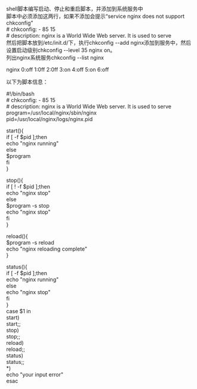 shell脚本编写启动、停止和重启脚本，并添加到系统服务中  
脚本中必须添加这两行，如果不添加会提示“service nginx does not support chkconfig”  
\# chkconfig: - 85 15  
\# description: nginx is a World Wide Web server. It is used to serve  
然后把脚本放到/etc/init.d/下，执行chkconfig --add
nginx添加到服务中，然后设置启动级别chkconfig --level 35 nginx on。  
列出nginx系统服务chkconfig --list nginx

nginx 0:off 1:0ff 2:0ff 3:on 4:off 5:on 6:off  
  
以下为脚本信息：  
  
\#!/bin/bash  
\# chkconfig: - 85 15  
\# description: nginx is a World Wide Web server. It is used to serve  
program=/usr/local/nginx/sbin/nginx  
pid=/usr/local/nginx/logs/nginx.pid  
  
start(){  
if [ -f \$pid ];then  
echo "nginx running"  
else  
\$program  
fi  
}  
  
stop(){  
if [ ! -f \$pid ];then  
echo "nginx stop"  
else  
\$program -s stop  
echo "nginx stop"  
fi  
}  
  
reload(){  
\$program -s reload  
echo "nginx reloading complete"  
}  
  
status(){  
if [ -f \$pid ];then  
echo "nginx running"  
else  
echo "nginx stop"  
fi  
}  
case \$1 in  
start)  
start;;  
stop)  
stop;;  
reload)  
reload;;  
status)  
status;;  
\*)  
echo "your input error"  
esac
